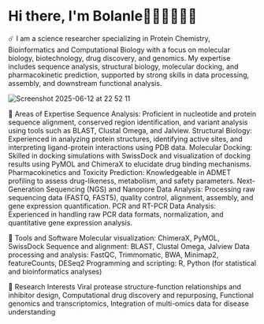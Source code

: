 # Hi there, I'm Bolanle👩🏽‍🔬👩‍💻👋

☄️ I am a science researcher specializing in Protein Chemistry, Bioinformatics and Computational Biology with a focus on molecular biology, biotechnology, drug discovery, and genomics. My expertise includes sequence analysis, structural biology, molecular docking, and pharmacokinetic prediction, supported by strong skills in data processing, assembly, and downstream functional analysis.

![Screenshot 2025-06-12 at 22 52 11](https://github.com/user-attachments/assets/475d23c0-858d-41da-9d58-23e30eae2a93)


🎯 Areas of Expertise
Sequence Analysis: Proficient in nucleotide and protein sequence alignment, conserved region identification, and variant analysis using tools such as BLAST, Clustal Omega, and Jalview.
Structural Biology: Experienced in analyzing protein structures, identifying active sites, and interpreting ligand-protein interactions using PDB data.
Molecular Docking: Skilled in docking simulations with SwissDock and visualization of docking results using PyMOL and ChimeraX to elucidate drug binding mechanisms.
Pharmacokinetics and Toxicity Prediction: Knowledgeable in ADMET profiling to assess drug-likeness, metabolism, and safety parameters.
Next-Generation Sequencing (NGS) and Nanopore Data Analysis: Processing raw sequencing data (FASTQ, FAST5), quality control, alignment, assembly, and gene expression quantification.
PCR and RT-PCR Data Analysis: Experienced in handling raw PCR data formats, normalization, and quantitative gene expression analysis.


🎯 Tools and Software
Molecular visualization: ChimeraX, PyMOL, SwissDock
Sequence and alignment: BLAST, Clustal Omega, Jalview
Data processing and analysis: FastQC, Trimmomatic, BWA, Minimap2, featureCounts, DESeq2
Programming and scripting: R, Python (for statistical and bioinformatics analyses)

🎯 Research Interests
Viral protease structure-function relationships and inhibitor design,
Computational drug discovery and repurposing,
Functional genomics and transcriptomics,
Integration of multi-omics data for disease understanding
